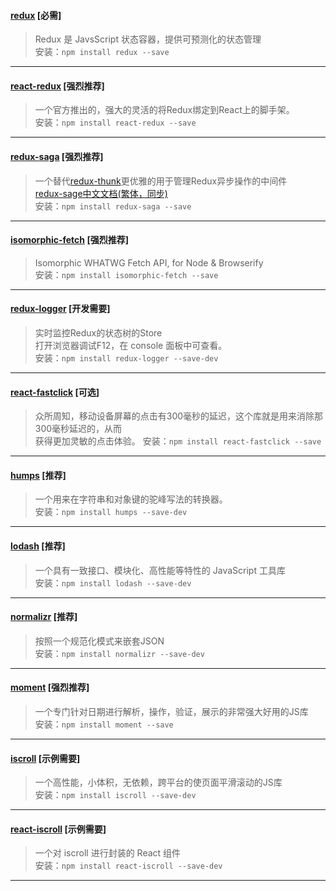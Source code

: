 
#### [redux](https://github.com/reactjs/redux) [必需]
> Redux 是 JavsScript 状态容器，提供可预测化的状态管理  
  安装：`npm install redux --save`
  
---

#### [react-redux](https://github.com/reactjs/react-router) [强烈推荐]
> 一个官方推出的，强大的灵活的将Redux绑定到React上的脚手架。  
  安装：`npm install react-redux --save`
  
---

#### [redux-saga](https://github.com/yelouafi/redux-saga/) [强烈推荐]
> 一个替代[redux-thunk](https://github.com/gaearon/redux-thunk)更优雅的用于管理Redux异步操作的中间件  
  [redux-sage中文文档(繁体，同步)](https://neighborhood999.github.io/redux-saga/)  
  安装：`npm install redux-saga --save`
  
---

#### [isomorphic-fetch](https://github.com/matthew-andrews/isomorphic-fetch) [强烈推荐]
> Isomorphic WHATWG Fetch API, for Node & Browserify  
  安装：`npm install isomorphic-fetch --save`
  
---


#### [redux-logger](https://github.com/evgenyrodionov/redux-logger) [开发需要]
> 实时监控Redux的状态树的Store  
  打开浏览器调试F12，在 console 面板中可查看。  
  安装：`npm install redux-logger --save-dev`
  
---

#### [react-fastclick](https://github.com/JakeSidSmith/react-fastclick) [可选]
> 众所周知，移动设备屏幕的点击有300毫秒的延迟，这个库就是用来消除那300毫秒延迟的，从而  
获得更加灵敏的点击体验。
  安装：`npm install react-fastclick --save`
  
---
#### [humps](https://github.com/domchristie/humps) [推荐]
> 一个用来在字符串和对象键的驼峰写法的转换器。  
  安装：`npm install humps --save-dev`
  
---

#### [lodash](https://github.com/lodash/lodash) [推荐]
> 一个具有一致接口、模块化、高性能等特性的 JavaScript 工具库  
  安装：`npm install lodash --save-dev`
  
---

#### [normalizr](https://github.com/paularmstrong/normalizr) [推荐]
> 按照一个规范化模式来嵌套JSON  
  安装：`npm install normalizr --save-dev`
  
---

#### [moment](https://github.com/moment/moment) [强烈推荐]
> 一个专门针对日期进行解析，操作，验证，展示的非常强大好用的JS库  
  安装：`npm install moment --save`
  
---

#### [iscroll](https://github.com/cubiq/iscroll/) [示例需要]
> 一个高性能，小体积，无依赖，跨平台的使页面平滑滚动的JS库  
  安装：`npm install iscroll --save-dev`
  
---

#### [react-iscroll](https://github.com/schovi/react-iscroll) [示例需要]
> 一个对 iscroll 进行封装的 React 组件  
  安装：`npm install react-iscroll --save-dev`
  
---


